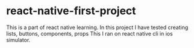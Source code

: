 # react-native-first-project
This is a part of react native learning.
In this project I have tested creating lists, buttons, components, props
This I ran on react native cli in ios simulator.
